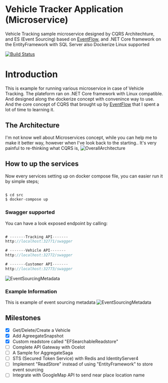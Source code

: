 # Vehicle Tracker Application (Microservice)
Vehicle Tracking sample microservice designed by CQRS Architechture, and ES (Event Sourcing) based on [EventFlow](https://github.com/eventflow/EventFlow), and .NET Core framework on the EntityFramework with SQL Server also Dockerize Linux supported

[![Build Status](https://dev.azure.com/mongkoneiadon/VehicleTracker/_apis/build/status/MongkonEiadon.VehicleTracker?branchName=master)](https://dev.azure.com/mongkoneiadon/VehicleTracker/_build/latest?definitionId=2&branchName=master)

# Introduction
This is example for running various microservice in case of Vehicle Tracking. The plateform ran on .NET Core framework with Linux compatible. And designed along the dockerize concept with convenince way to use. And the core concept of CQRS that brought up by [EventFlow](https://github.com/eventflow/EventFlow) that I spent a lot of time to learning it. 


## The Architecture
I'm not know well about Microservices concept, while you can help me to make it better way, however when I've look back to the starting.. It's very painful to re-thinking what CQRS is, 
![OverallArchitecture](https://github.com/MongkonEiadon/VehicleTracker/blob/master/img/architecture.PNG)

## How to up the services
Now every services setting up on docker compose file, you can easier run it by simple steps;
``` javascript

$ cd src
$ docker-compose up

```

### Swagger supported
You can have a look exposed endpoint by calling:
``` javascript

# -------Tracking API-------
http://localhost:32771/swagger

# -------Vehicle API-------
http://localhost:32772/swagger

# -------Customer API-------
http://localhost:32773/swagger

```
![EventSourcingMetadata](https://github.com/MongkonEiadon/VehicleTracker/blob/master/img/vehicle-swagger.PNG)

### Example Information
This is example of event sourcing metadata 
![EventSourcingMetadata](https://github.com/MongkonEiadon/VehicleTracker/blob/master/img/eventsourcing-example.PNG)

## Milestones
- [x] Get/Delete/Create a Vehicle
- [x] Add AgreegateSnapshot
- [x] Custom readstore called "EFSearchableReadstore"
- [ ] Complete API Gateway with Ocelot
- [ ] A Sample for AggregateSaga
- [ ] STS (Secured Token Service) with Redis and IdentityServer4
- [ ] Implement "ReadStore" instead of using "EntityFramework" to store event sourcing
- [ ] Integrate with GoogleMap API to send near place location name
